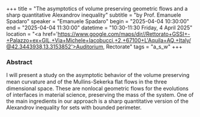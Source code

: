 +++
title = "The asymptotics of volume preserving geometric flows and a sharp quantitative Alexandrov inequality"
subtitle = "by Prof. Emanuele Spadaro"
speaker = "Emanuele Spadaro"
begin = "2025-04-04 10:30:00"
end = "2025-04-04 11:30:00"
datetime = "10:30-11:30 Friday, 4 April 2025"
location = "<a href='https://www.google.com/maps/dir//Rettorato+GSSI+-+Palazzo+ex+GIL,+Via+Michele+Iacobucci,+2,+67100+L'Aquila+AQ,+Italy/@42.3443938,13.3153852'>Auditorium, Rectorate</a>"
tags = "a_s_w"
+++

### Abstract
I will present a study on the asymptotic behavior of the volume preserving mean curvature and of the Mullins-Sekerka flat ﬂows in the three dimensional space. These are nonlocal geometric flows for the evolutions of interfaces in material science, preserving the mass of the system. One of the main ingredients in our approach is a sharp quantitative version of the Alexandrov inequality for sets with bounded perimeter.
